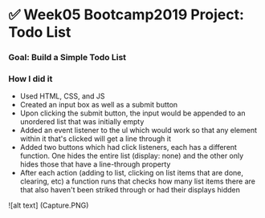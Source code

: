# ✅ Week05 Bootcamp2019 Project: Todo List

### Goal: Build a Simple Todo List

### How I did it

- Used HTML, CSS, and JS 
- Created an input box as well as a submit button
- Upon clicking the submit button, the input would be appended to an unordered list that was initially empty
- Added an event listener to the ul which would work so that any element within it that's clicked will get a line through it
- Added two buttons which had click listeners, each has a different function. One hides the entire list (display: none) and the other only hides those that have a line-through property
- After each action (adding to list, clicking on list items that are done, clearing, etc) a function runs that checks how many list items there are that also haven't been striked through or had their displays hidden
  
![alt text] (Capture.PNG)
